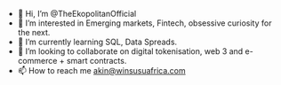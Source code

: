 - 👋 Hi, I’m @TheEkopolitanOfficial
- 👀 I’m interested in Emerging markets, Fintech, obsessive curiosity for the next.
- 🌱 I’m currently learning SQL, Data Spreads.
- 💞️ I’m looking to collaborate on digital tokenisation, web 3 and e-commerce + smart contracts.
- 📫 How to reach me akin@winsusuafrica.com

<!---
TheEkopolitanOfficial/TheEkopolitanOfficial is a ✨ special ✨ repository because its `README.md` (this file) appears on your GitHub profile.
You can click the Preview link to take a look at your changes.
--->
